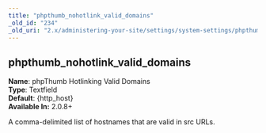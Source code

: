 ```yaml
---
title: "phpthumb_nohotlink_valid_domains"
_old_id: "234"
_old_uri: "2.x/administering-your-site/settings/system-settings/phpthumb_nohotlink_valid_domains"
---
```


phpthumb\_nohotlink\_valid\_domains
-----------------------------------

**Name**: phpThumb Hotlinking Valid Domains   
**Type**: Textfield   
**Default**: {http\_host}   
**Available In:** 2.0.8+

A comma-delimited list of hostnames that are valid in src URLs.